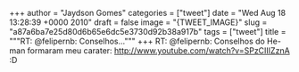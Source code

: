 
+++
author = "Jaydson Gomes"
categories = ["tweet"]
date = "Wed Aug 18 13:28:39 +0000 2010"
draft = false
image = "{TWEET_IMAGE}"
slug = "a87a6ba7e25d80d6b65e6dc5e3730d92b38a917b"
tags = ["tweet"]
title = """RT: @felipernb: Conselhos..."""
+++
RT: @felipernb: Conselhos do He-man formaram meu carater: http://www.youtube.com/watch?v=SPzCIIIZznA :D
